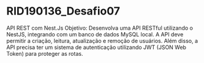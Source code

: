 # RID190136_Desafio07
API REST com Nest.Js
Objetivo: Desenvolva uma API RESTful utilizando o NestJS, integrando com um banco de dados MySQL local. A API deve permitir a criação, leitura, atualização e remoção de usuários. Além disso, a API precisa ter um sistema de autenticação utilizando JWT (JSON Web Token) para proteger as rotas.
